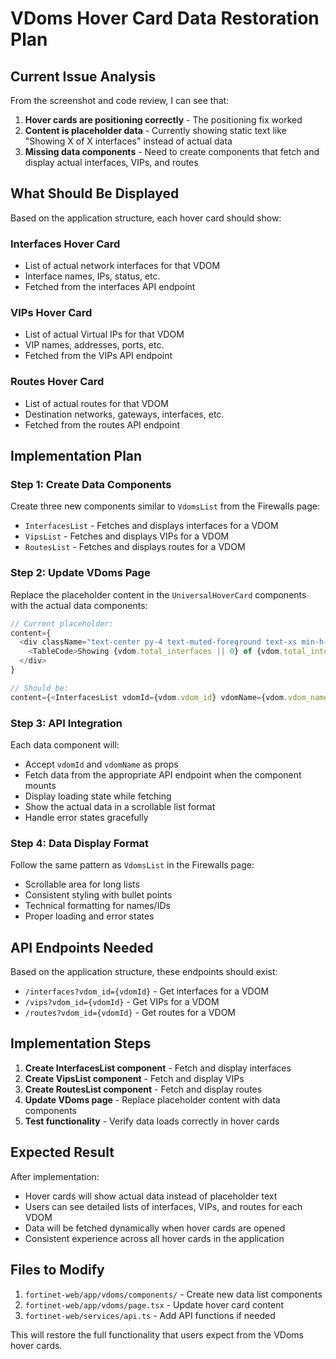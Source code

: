 # VDoms Hover Card Data Restoration Plan

## Current Issue Analysis

From the screenshot and code review, I can see that:

1. **Hover cards are positioning correctly** - The positioning fix worked
2. **Content is placeholder data** - Currently showing static text like "Showing X of X interfaces" instead of actual data
3. **Missing data components** - Need to create components that fetch and display actual interfaces, VIPs, and routes

## What Should Be Displayed

Based on the application structure, each hover card should show:

### Interfaces Hover Card
- List of actual network interfaces for that VDOM
- Interface names, IPs, status, etc.
- Fetched from the interfaces API endpoint

### VIPs Hover Card  
- List of actual Virtual IPs for that VDOM
- VIP names, addresses, ports, etc.
- Fetched from the VIPs API endpoint

### Routes Hover Card
- List of actual routes for that VDOM
- Destination networks, gateways, interfaces, etc.
- Fetched from the routes API endpoint

## Implementation Plan

### Step 1: Create Data Components
Create three new components similar to `VdomsList` from the Firewalls page:
- `InterfacesList` - Fetches and displays interfaces for a VDOM
- `VipsList` - Fetches and displays VIPs for a VDOM  
- `RoutesList` - Fetches and displays routes for a VDOM

### Step 2: Update VDoms Page
Replace the placeholder content in the `UniversalHoverCard` components with the actual data components:

```typescript
// Current placeholder:
content={
  <div className="text-center py-4 text-muted-foreground text-xs min-h-[200px] flex items-center justify-center">
    <TableCode>Showing {vdom.total_interfaces || 0} of {vdom.total_interfaces || 0} interfaces</TableCode>
  </div>
}

// Should be:
content={<InterfacesList vdomId={vdom.vdom_id} vdomName={vdom.vdom_name} />}
```

### Step 3: API Integration
Each data component will:
- Accept `vdomId` and `vdomName` as props
- Fetch data from the appropriate API endpoint when the component mounts
- Display loading state while fetching
- Show the actual data in a scrollable list format
- Handle error states gracefully

### Step 4: Data Display Format
Follow the same pattern as `VdomsList` in the Firewalls page:
- Scrollable area for long lists
- Consistent styling with bullet points
- Technical formatting for names/IDs
- Proper loading and error states

## API Endpoints Needed

Based on the application structure, these endpoints should exist:
- `/interfaces?vdom_id={vdomId}` - Get interfaces for a VDOM
- `/vips?vdom_id={vdomId}` - Get VIPs for a VDOM  
- `/routes?vdom_id={vdomId}` - Get routes for a VDOM

## Implementation Steps

1. **Create InterfacesList component** - Fetch and display interfaces
2. **Create VipsList component** - Fetch and display VIPs
3. **Create RoutesList component** - Fetch and display routes
4. **Update VDoms page** - Replace placeholder content with data components
5. **Test functionality** - Verify data loads correctly in hover cards

## Expected Result

After implementation:
- Hover cards will show actual data instead of placeholder text
- Users can see detailed lists of interfaces, VIPs, and routes for each VDOM
- Data will be fetched dynamically when hover cards are opened
- Consistent experience across all hover cards in the application

## Files to Modify

1. `fortinet-web/app/vdoms/components/` - Create new data list components
2. `fortinet-web/app/vdoms/page.tsx` - Update hover card content
3. `fortinet-web/services/api.ts` - Add API functions if needed

This will restore the full functionality that users expect from the VDoms hover cards.